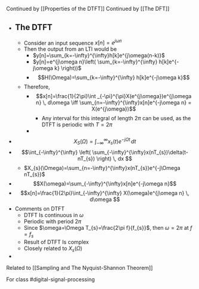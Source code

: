 Continued by [[Properties of the DTFT]]
Continued by [[The DFT]]
- ## The DTFT
	- Consider an input sequence $x[n]=e^{j\omega n}$
	- Then the output from an LTI would be
		- $y[n]=\sum_{k=-\infty}^{\infty}h[k]e^{j\omega(n-k)}$
		- $y[n]=e^{j\omega n}\left( \sum_{k=-\infty}^{\infty} h[k]e^{-j\omega k} \right))$
		- $$H(\Omega)=\sum_{k=-\infty}^{\infty} h[k]e^{-j\omega k}$$
	- Therefore, 
		- $$x[n]=\frac{1}{2\pi}\int _{-\pi}^{\pi}X(e^{j\omega})e^{j\omega n} \, d\omega \iff \sum_{n=-\infty}^{\infty}x[n]e^{-j\omega n} = X(e^{j\omega})$$
			- Any interval for this integral of length $2\pi$ can be used, as the DTFT is periodic with $T=2\pi$
		- 
- $$X_{S}(\Omega)=\int_{-\infty}^{\infty} x_{s}(t)e^{-j\Omega t} \, dt $$
- $$\int_{-\infty}^{\infty} \left( \sum_{-\infty}^{\infty}x(nT_{s})\delta(t-nT_{s}) \right) \, dx $$
	- $X_{s}(\Omega)=\sum_{n=-\infty}^{\infty}x(nT_{s})e^{-j\Omega nT_{s}}$
- $$X(\omega)=\sum_{-\infty}^{\infty}x[n]e^{-j\omega n}$$
- $$x[n]=\frac{1}{2\pi}\int_{-\infty}^{\infty} X(\omega)e^{j\omega n} \, d\omega $$
- Comments on DTFT
	- DTFT Is continuous in $\omega$
	- Periodic with period $2\pi$
	- Since $\omega=\Omega T_{s}=\frac{2\pi f}{f_{s}}$, then $\omega=2\pi$ at $f=f_{s}$
	- Result of DTFT Is complex
	- Closely related to $X_{s}(\Omega)$
- 
Related to [[Sampling and The Nyquist-Shannon Theorem]]


For class #digital-signal-processing 

